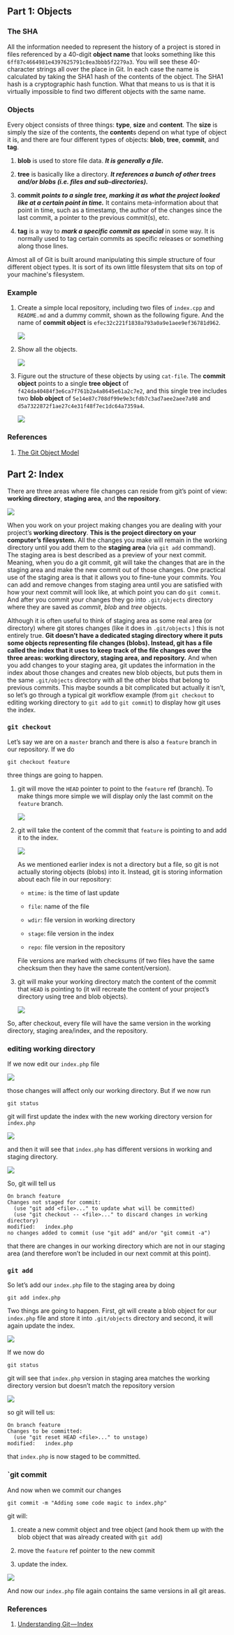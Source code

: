 ## Part 1: Objects

### The SHA

All the information needed to represent the history of a project is stored in files referenced by a 40-digit **object name** that looks something like this `6ff87c4664981e4397625791c8ea3bbb5f2279a3`. You will see these 40-character strings all over the place in Git. In each case the name is calculated by taking the SHA1 hash of the contents of the object. The SHA1 hash is a cryptographic hash function. What that means to us is that it is virtually impossible to find two different objects with the same name.

### Objects

Every object consists of three things: **type**, **size** and **content**. The **size** is simply the size of the contents, the **content**s depend on what type of object it is, and there are four different types of objects: **blob**, **tree**, **commit**, and **tag**.

1. **blob** is used to store file data. ***It is generally a file.***

2. **tree** is basically like a directory. ***It references a bunch of other trees and/or blobs (i.e. files and sub-directories).***

3. **commit** ***points to a single tree, marking it as what the project looked like at a certain point in time.*** It contains meta-information about that point in time, such as a timestamp, the author of the changes since the last commit, a pointer to the previous commit(s), etc.

4. **tag** is a way to ***mark a specific commit as special*** in some way. It is normally used to tag certain commits as specific releases or something along those lines.

Almost all of Git is built around manipulating this simple structure of four different object types. It is sort of its own little filesystem that sits on top of your machine's filesystem.

### Example

1. Create a simple local repository, including two files of `index.cpp` and `README.md` and a dummy commit, shown as the following figure. And the name of **commit object** is `efec32c221f1838a793a0a9e1aee9ef36781d962`.

    ![](../img/objects-and-index/dummy_repo.png?raw=true)

2. Show all the objects.

    ![](../img/objects-and-index/all_objects.png?raw=true)

3. Figure out the structure of these objects by using `cat-file`. The **commit object** points to a single **tree object** of `f424da40484f3e6ca7f761b2a4a8645e61a2c7e2`, and this single tree includes two **blob object** of `5e14e87c708df99e9e3cfdb7c3ad7aee2aee7a98` and `d5a7322872f1ae27c4e31f48f7ec1dc64a7359a4`.

    ![](../img/objects-and-index/structure_of_objects.png?raw=true)

### References

1. [The Git Object Model](http://shafiulazam.com/gitbook/1_the_git_object_model.html)

## Part 2: Index

There are three areas where file changes can reside from git’s point of view: **working directory**, **staging area**, and **the repository**.

![](../img/objects-and-index/git_index_1.png?raw=true)

When you work on your project making changes you are dealing with your project’s **working directory**. **This is the project directory on your computer’s filesystem.** All the changes you make will remain in the working directory until you add them to the **staging area** (via `git add` command). The staging area is best described as a preview of your next commit. Meaning, when you do a git commit, git will take the changes that are in the staging area and make the new commit out of those changes. One practical use of the staging area is that it allows you to fine-tune your commits. You can add and remove changes from staging area until you are satisfied with how your next commit will look like, at which point you can do `git commit`. And after you commit your changes they go into `.git/objects` directory where they are saved as *commit*, *blob* and *tree* objects.

Although it is often useful to think of staging area as some real area (or directory) where git stores changes (like it does in `.git/objects` ) this is not entirely true. **Git doesn’t have a dedicated staging directory where it puts some objects representing file changes (blobs). Instead, git has a file called the index that it uses to keep track of the file changes over the three areas: working directory, staging area, and repository.** And when you add changes to your staging area, git updates the information in the index about those changes and creates new blob objects, but puts them in the same `.git/objects` directory with all the other blobs that belong to previous commits. This maybe sounds a bit complicated but actually it isn’t, so let’s go through a typical git workflow example (from `git checkout` to editing working directory to `git add` to `git commit`) to display how git uses the index.

### `git checkout`

Let’s say we are on a `master` branch and there is also a `feature` branch in our repository. If we do

```
git checkout feature
```

three things are going to happen.

1. git will move the `HEAD` pointer to point to the `feature` ref (branch). To make things more simple we will display only the last commit on the `feature` branch.

    ![](../img/objects-and-index/git_index_2.png?raw=true)

2. git will take the content of the commit that `feature` is pointing to and add it to the index.

    ![](../img/objects-and-index/git_index_3.png?raw=true)
    
    As we mentioned earlier index is not a directory but a file, so git is not actually storing objects (blobs) into it. Instead, git is storing information about each file in our repository:

    - `mtime` :  is the time of last update
    
    - `file`: name of the file
    
    - `wdir`: file version in working directory
    
    - `stage`: file version in the index
    
    - `repo`:  file version in the repository
    
    File versions are marked with checksums (if two files have the same checksum then they have the same content/version).

3. git will make your working directory match the content of the commit that `HEAD` is pointing to (it will recreate the content of your project’s directory using tree and blob objects).

    ![](../img/objects-and-index/git_index_4.png?raw=true)

So, after checkout, every file will have the same version in the working directory, staging area/index, and the repository.

### editing working directory

If we now edit our `index.php` file

![](../img/objects-and-index/git_index_5.png?raw=true)

those changes will affect only our working directory. But if we now run

```
git status
```

git will first update the index with the new working directory version for `index.php`

![](../img/objects-and-index/git_index_6.png?raw=true)

and then it will see that `index.php` has different versions in working and staging directory.

![](../img/objects-and-index/git_index_7.png?raw=true)

So, git will tell us

```
On branch feature
Changes not staged for commit:
  (use "git add <file>..." to update what will be committed)
  (use "git checkout -- <file>..." to discard changes in working directory)
modified:   index.php
no changes added to commit (use "git add" and/or "git commit -a")
```

that there are changes in our working directory which are not in our staging area (and therefore won’t be included in our next commit at this point).

### `git add`

So let’s add our `index.php` file to the staging area by doing

```
git add index.php
```

Two things are going to happen. First, git will create a blob object for our `index.php` file and store it into `.git/objects` directory and second, it will again update the index.

![](../img/objects-and-index/git_index_8.png?raw=true)

If we now do

```
git status
```

git will see that `index.php` version in staging area matches the working directory version but doesn’t match the repository version

![](../img/objects-and-index/git_index_9.png?raw=true)

so git will tell us:

```
On branch feature
Changes to be committed:
  (use "git reset HEAD <file>..." to unstage)
modified:   index.php
```

that `index.php` is now staged to be committed.

### `git commit

And now when we commit our changes

```
git commit -m "Adding some code magic to index.php"
```

git will:

1. create a new commit object and tree object (and hook them up with the blob object that was already created with `git add`)

2. move the `feature` ref pointer to the new commit

3. update the index.

![](../img/objects-and-index/git_index_10.png?raw=true)

And now our `index.php` file again contains the same versions in all git areas.

### References

1. [Understanding Git — Index](https://hackernoon.com/understanding-git-index-4821a0765cf)
